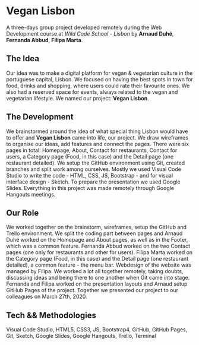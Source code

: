 # Vegan Lisbon
A three-days group project developed remotely during the Web Development course at *Wild Code School - Lisbon* by **Arnaud Duhé**, **Fernanda Abbud**, **Filipa Marta**.

## The Idea
Our idea was to make a digital platform for vegan & vegetarian culture in the portuguese capital, Lisbon. We focused on having the best spots in town for food, drinks and shopping, where users could rate their favourite ones. We also had a reserved space for events, always related to the vegan and vegetarian lifestyle.
We named our project: **Vegan Lisbon**.

## The Development
We brainstormed around the idea of what special thing Lisbon would have to offer and **Vegan Lisbon** came into life, our project. We draw wireframes to organise our ideas, add features and connect the pages. There were six pages in total: Homepage, About, Contact for restaurants, Contact for users, a Category page (Food, in this case) and the Detail page (one restaurant detailed). We setup the GitHub environment using Git, created branches and split work among ourselves. Mostly we used Visual Code Studio to write the code - HTML, CSS, JS, Bootstrap - and for visual interface design - Sketch. To prepare the presentation we used Google Slides. Everything in this project was made remotely through Google Hangouts meetings. 

## Our Role
We worked together on the brainstorm, wireframes, setup the GitHub and Trello environment. We split the coding part between pages and Arnaud Duhé worked on the Homepage and About pages, as well as in the Footer, which was a common feature. Fernanda Abbud worked on the two Contact pages (one only for restaurants and other for users). Filipa Marta worked on the Category page (Food, in this case) and the Detail page (one restaurant detailed), a common feature - the menu bar. Webdesign of the website was managed by Filipa. We worked a lot all together remotely, taking doubts, discussing ideas and being there to one another when Git came into stage. Fernanda and Filipa worked on the presentation layouts and Arnaud setup GitHub Pages of the project. Together we presented our project to our colleagues on March 27th, 2020.  

## Tech && Methodologies
Visual Code Studio, HTML5, CSS3, JS, Bootstrap4, GitHub, GitHub Pages, Git, Sketch, Google Slides, Google Hangouts, Trello, Terminal


